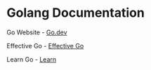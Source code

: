 # Golang Documentation

Go Website - [Go.dev](https://go.dev)

Effective Go - [Effective Go](https://go.dev/doc/effective_go)

Learn Go - [Learn](https://go.dev/learn/)